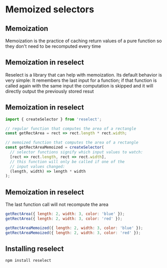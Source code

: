 # Memoized selectors

## Memoization

Memoization is the practice of caching return values of a pure function so they don't need to be recomputed every time

## Memoization in reselect

Reselect is a library that can help with memoization. Its default behavior is very simple: It remembers the last input for a function; if that function is called again with the same input the computation is skipped and it will directly output the previously stored resut

## Memoization in reselect

```js
import { createSelector } from 'reselect';

// regular function that computes the area of a rectangle
const getRectArea = rect => rect.length * rect.width;

// memoized function that computes the area of a rectangle
const getRectAreaMemoized = createSelector(
  // selector functions signify which input values to watch:
  [rect => rect.length, rect => rect.width],
  // this function will only be called if one of the
  // input values changed:
  (length, width) => length * width
);
```

## Memoization in reselect

The last function call will not recompute the area

```js
getRectArea({ length: 2, width: 3, color: 'blue' });
getRectArea({ length: 2, width: 3, color: 'red' });

getRectAreaMemoized({ length: 2, width: 3, color: 'blue' });
getRectAreaMemoized({ length: 2, width: 3, color: 'red' });
```

## Installing reselect

```bash
npm install reselect
```
